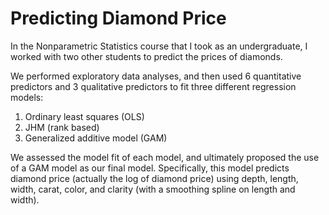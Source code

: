 # Predicting Diamond Price

In the Nonparametric Statistics course that I took as an undergraduate, I worked with two other students to predict the prices of diamonds.  

We performed exploratory data analyses, and then used 6 quantitative predictors and 3 qualitative predictors to fit three different regression models: 

1) Ordinary least squares (OLS)
2) JHM (rank based)
3) Generalized additive model (GAM)

We assessed the model fit of each model, and ultimately proposed the use of a GAM model as our final model.  Specifically, this model predicts diamond price (actually the log of diamond price) using depth, length, width, carat, color, and clarity (with a smoothing spline on length and width). 
